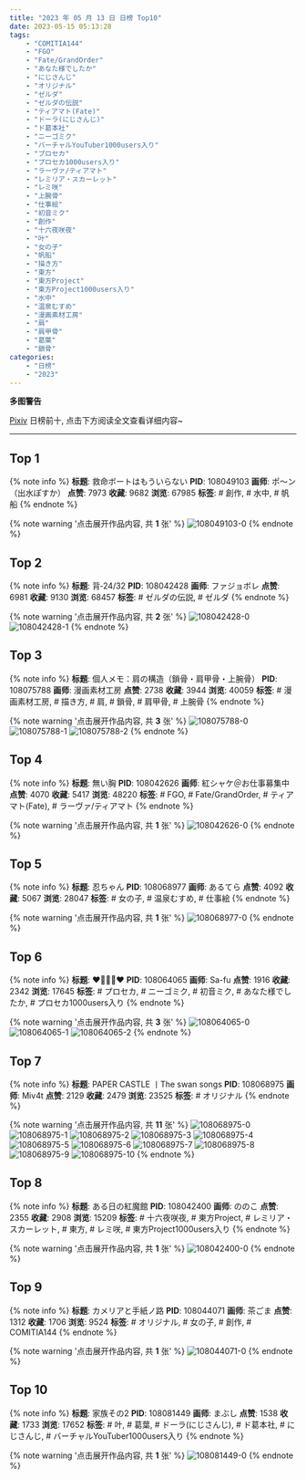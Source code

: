```yaml
---
title: "2023 年 05 月 13 日 日榜 Top10"
date: 2023-05-15 05:13:28
tags:
    - "COMITIA144"
    - "FGO"
    - "Fate/GrandOrder"
    - "あなた様でしたか"
    - "にじさんじ"
    - "オリジナル"
    - "ゼルダ"
    - "ゼルダの伝説"
    - "ティアマト(Fate)"
    - "ドーラ(にじさんじ)"
    - "ド葛本社"
    - "ニーゴミク"
    - "バーチャルYouTuber1000users入り"
    - "プロセカ"
    - "プロセカ1000users入り"
    - "ラーヴァ/ティアマト"
    - "レミリア・スカーレット"
    - "レミ咲"
    - "上腕骨"
    - "仕事絵"
    - "初音ミク"
    - "創作"
    - "十六夜咲夜"
    - "叶"
    - "女の子"
    - "帆船"
    - "描き方"
    - "東方"
    - "東方Project"
    - "東方Project1000users入り"
    - "水中"
    - "温泉むすめ"
    - "漫画素材工房"
    - "肩"
    - "肩甲骨"
    - "葛葉"
    - "鎖骨"
categories:
    - "日榜"
    - "2023"
---
```


<i class="fa fa-triangle-exclamation"></i>**多图警告**<i class="fa fa-triangle-exclamation"></i>

[Pixiv](https://www.pixiv.net/) 日榜前十, 点击下方阅读全文查看详细内容~

<!-- more -->

---

## Top 1

{% note info %}
**标题**: 救命ボートはもういらない
**PID**: 108049103 **画师**: ポ～ン（出水ぽすか）
**点赞**: 7973 **收藏**: 9682 **浏览**: 67985
**标签**: # 創作, # 水中, # 帆船
{% endnote %}

{% note warning '点击展开作品内容, 共 **1** 张' %}
![108049103-0](https://i.pixiv.re/img-original/img/2023/05/12/07/30/03/108049103_p0.jpg)
{% endnote %}

## Top 2

{% note info %}
**标题**: 背‐24/32
**PID**: 108042428 **画师**: ファジョボレ
**点赞**: 6981 **收藏**: 9130 **浏览**: 68457
**标签**: # ゼルダの伝説, # ゼルダ
{% endnote %}

{% note warning '点击展开作品内容, 共 **2** 张' %}
![108042428-0](https://i.pixiv.re/img-original/img/2023/05/12/00/03/06/108042428_p0.jpg)
![108042428-1](https://i.pixiv.re/img-original/img/2023/05/12/00/03/06/108042428_p1.jpg)
{% endnote %}

## Top 3

{% note info %}
**标题**: 個人メモ：肩の構造（鎖骨・肩甲骨・上腕骨）
**PID**: 108075788 **画师**: 漫画素材工房
**点赞**: 2738 **收藏**: 3944 **浏览**: 40059
**标签**: # 漫画素材工房, # 描き方, # 肩, # 鎖骨, # 肩甲骨, # 上腕骨
{% endnote %}

{% note warning '点击展开作品内容, 共 **3** 张' %}
![108075788-0](https://i.pixiv.re/img-original/img/2023/05/13/07/00/10/108075788_p0.jpg)
![108075788-1](https://i.pixiv.re/img-original/img/2023/05/13/07/00/10/108075788_p1.jpg)
![108075788-2](https://i.pixiv.re/img-original/img/2023/05/13/07/00/10/108075788_p2.jpg)
{% endnote %}

## Top 4

{% note info %}
**标题**: 無い胸
**PID**: 108042626 **画师**: 紅シャケ＠お仕事募集中
**点赞**: 4070 **收藏**: 5417 **浏览**: 48220
**标签**: # FGO, # Fate/GrandOrder, # ティアマト(Fate), # ラーヴァ/ティアマト
{% endnote %}

{% note warning '点击展开作品内容, 共 **1** 张' %}
![108042626-0](https://i.pixiv.re/img-original/img/2023/05/12/00/06/55/108042626_p0.jpg)
{% endnote %}

## Top 5

{% note info %}
**标题**: 忍ちゃん
**PID**: 108068977 **画师**: あるてら
**点赞**: 4092 **收藏**: 5067 **浏览**: 28047
**标签**: # 女の子, # 温泉むすめ, # 仕事絵
{% endnote %}

{% note warning '点击展开作品内容, 共 **1** 张' %}
![108068977-0](https://i.pixiv.re/img-original/img/2023/05/13/00/01/13/108068977_p0.png)
{% endnote %}

## Top 6

{% note info %}
**标题**: ♥🎀🥺🎀♥
**PID**: 108064065 **画师**: Sa-fu
**点赞**: 1916 **收藏**: 2342 **浏览**: 17645
**标签**: # プロセカ, # ニーゴミク, # 初音ミク, # あなた様でしたか, # プロセカ1000users入り
{% endnote %}

{% note warning '点击展开作品内容, 共 **3** 张' %}
![108064065-0](https://i.pixiv.re/img-original/img/2023/05/12/21/34/27/108064065_p0.jpg)
![108064065-1](https://i.pixiv.re/img-original/img/2023/05/12/21/34/27/108064065_p1.jpg)
![108064065-2](https://i.pixiv.re/img-original/img/2023/05/12/21/34/27/108064065_p2.jpg)
{% endnote %}

## Top 7

{% note info %}
**标题**: PAPER CASTLE 丨The swan songs
**PID**: 108068975 **画师**: Miv4t
**点赞**: 2129 **收藏**: 2479 **浏览**: 23525
**标签**: # オリジナル
{% endnote %}

{% note warning '点击展开作品内容, 共 **11** 张' %}
![108068975-0](https://i.pixiv.re/img-original/img/2023/05/13/00/01/13/108068975_p0.jpg)
![108068975-1](https://i.pixiv.re/img-original/img/2023/05/13/00/01/13/108068975_p1.jpg)
![108068975-2](https://i.pixiv.re/img-original/img/2023/05/13/00/01/13/108068975_p2.jpg)
![108068975-3](https://i.pixiv.re/img-original/img/2023/05/13/00/01/13/108068975_p3.jpg)
![108068975-4](https://i.pixiv.re/img-original/img/2023/05/13/00/01/13/108068975_p4.jpg)
![108068975-5](https://i.pixiv.re/img-original/img/2023/05/13/00/01/13/108068975_p5.jpg)
![108068975-6](https://i.pixiv.re/img-original/img/2023/05/13/00/01/13/108068975_p6.jpg)
![108068975-7](https://i.pixiv.re/img-original/img/2023/05/13/00/01/13/108068975_p7.jpg)
![108068975-8](https://i.pixiv.re/img-original/img/2023/05/13/00/01/13/108068975_p8.jpg)
![108068975-9](https://i.pixiv.re/img-original/img/2023/05/13/00/01/13/108068975_p9.jpg)
![108068975-10](https://i.pixiv.re/img-original/img/2023/05/13/00/01/13/108068975_p10.jpg)
{% endnote %}

## Top 8

{% note info %}
**标题**: ある日の紅魔館
**PID**: 108042400 **画师**: ののこ
**点赞**: 2355 **收藏**: 2908 **浏览**: 15209
**标签**: # 十六夜咲夜, # 東方Project, # レミリア・スカーレット, # 東方, # レミ咲, # 東方Project1000users入り
{% endnote %}

{% note warning '点击展开作品内容, 共 **1** 张' %}
![108042400-0](https://i.pixiv.re/img-original/img/2023/05/12/00/02/46/108042400_p0.jpg)
{% endnote %}

## Top 9

{% note info %}
**标题**: カメリアと手紙ノ路
**PID**: 108044071 **画师**: 茶ごま
**点赞**: 1312 **收藏**: 1706 **浏览**: 9524
**标签**: # オリジナル, # 女の子, # 創作, # COMITIA144
{% endnote %}

{% note warning '点击展开作品内容, 共 **1** 张' %}
![108044071-0](https://i.pixiv.re/img-original/img/2023/05/12/00/56/25/108044071_p0.png)
{% endnote %}

## Top 10

{% note info %}
**标题**: 家族その2
**PID**: 108081449 **画师**: まぶし
**点赞**: 1538 **收藏**: 1733 **浏览**: 17652
**标签**: # 叶, # 葛葉, # ドーラ(にじさんじ), # ド葛本社, # にじさんじ, # バーチャルYouTuber1000users入り
{% endnote %}

{% note warning '点击展开作品内容, 共 **1** 张' %}
![108081449-0](https://i.pixiv.re/img-original/img/2023/05/13/12/57/45/108081449_p0.jpg)
{% endnote %}

